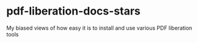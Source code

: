 pdf-liberation-docs-stars
=========================

My biased views of how easy it is to install and use various PDF liberation tools
